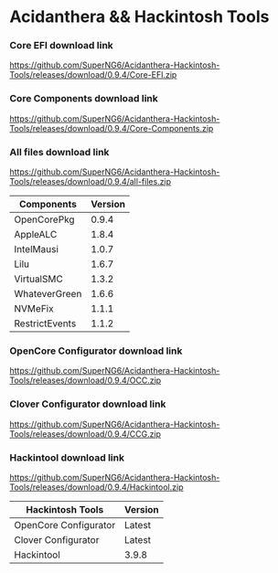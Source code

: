 # Acidanthera && Hackintosh Tools

### Core EFI download link
https://github.com/SuperNG6/Acidanthera-Hackintosh-Tools/releases/download/0.9.4/Core-EFI.zip

### Core Components download link
https://github.com/SuperNG6/Acidanthera-Hackintosh-Tools/releases/download/0.9.4/Core-Components.zip

### All files download link
https://github.com/SuperNG6/Acidanthera-Hackintosh-Tools/releases/download/0.9.4/all-files.zip

| Components    | Version               |
| ------------- | --------------------- |
| OpenCorePkg   | 0.9.4    | 
| AppleALC      | 1.8.4       |
| IntelMausi    | 1.0.7     |
| Lilu          | 1.6.7           |
| VirtualSMC    | 1.3.2     |
| WhateverGreen | 1.6.6  |
| NVMeFix       | 1.1.1        |
| RestrictEvents| 1.1.2 |

### OpenCore Configurator download link
https://github.com/SuperNG6/Acidanthera-Hackintosh-Tools/releases/download/0.9.4/OCC.zip

### Clover Configurator download link
https://github.com/SuperNG6/Acidanthera-Hackintosh-Tools/releases/download/0.9.4/CCG.zip

### Hackintool download link
https://github.com/SuperNG6/Acidanthera-Hackintosh-Tools/releases/download/0.9.4/Hackintool.zip

| Hackintosh Tools      | Version           |
| --------------------- | ----------------- |
| OpenCore Configurator | Latest            | 
| Clover Configurator   | Latest            |
| Hackintool            | 3.9.8 |

